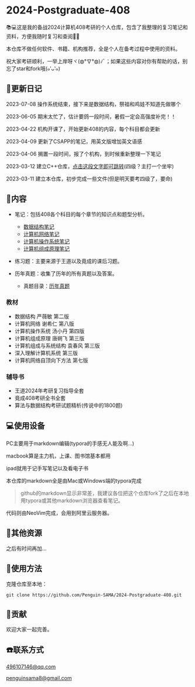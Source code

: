 # 2024-Postgraduate-408
📚💻这是我的备战2024计算机408考研的个人仓库，包含了我整理的复习笔记和资料，方便我随时复习和查阅📝💯

本仓库不做任何软件、书籍、机构推荐，全是个人在备考过程中使用的资料。

祝大家考研顺利，一举上岸呀ヾ(◍°∇°◍)ﾉﾞ；如果这些内容对你有帮助的话，别忘了star和fork哦(๑′ᴗ‵๑)

## 📅更新日记

2023-07-08 操作系统结束，接下来是数据结构，祭祖和鸡娃不知道先做哪个

2023-06-05 期末太忙了，估计要鸽一段时间，暑假一定会高强度补完！！

2023-04-22 机构开课了，开始更新408的内容，每个科目都会更新

2023-04-09 更新了CSAPP的笔记，用英文版增加英文语感

2023-04-06 搁置一段时间，报了个机构，到时候重新整理一下笔记

2023-03-12 建立C++仓库，[点击这段文字即可跳转](https://github.com/Penguin-SAMA/MyCppJourney/tree/main)(四级？主打一个坐牢)

2023-03-11 建立本仓库，初步完成一些文件(但是明天要考四级了，要命)

## 📝内容

- 笔记：包括408各个科目的每个章节的知识点和题型分析。
  - [数据结构笔记](https://github.com/Penguin-SAMA/2024-Postgraduate-408/tree/main/DataStructure)
  - [计算机网络笔记](https://github.com/Penguin-SAMA/2024-Postgraduate-408/tree/main/NetWork)
  - [计算机操作系统笔记](https://github.com/Penguin-SAMA/2024-Postgraduate-408/tree/main/OperatingSystem)
  - [计算机组成原理笔记](https://github.com/Penguin-SAMA/2024-Postgraduate-408/tree/main/Organization)

- 练习题：主要来源于王道以及竟成的课后习题。
- 历年真题：收集了历年的所有真题以及答案。
  - 真题目录：[历年真题](https://github.com/Penguin-SAMA/2024-Postgraduate-408/tree/main/exam)


### 教材

- 数据结构 严薇敏 第二版
- 计算机网络 谢希仁 第八版
- 计算机操作系统 汤小丹 第四版
- 计算机组成原理 唐朔飞 第三版
- 计算机组成与系统结构 袁春风 第三版
- 深入理解计算机系统 第三版
- 计算机网络自顶向下方法 第七版

### 辅导书

- 王道2024年考研复习指导全套
- 竟成408考研全书全套
- 算法与数据结构考研试题精析(传说中的1800题)

## 💻使用设备

PC主要用于markdown编辑(typora的手感无人能及啊…)

macbook算是主力机，上课、图书馆基本都用

ipad就用于记手写笔记以及看电子书

本仓库的markdown全是由Mac或Windows端的typora完成

>   github的markdown显示非常差，我建议各位把这个仓库fork了之后在本地用typora或其他markdown浏览器查看笔记。

代码则由NeoVim完成，会用到阿里云服务器。

## 📌其他资源

之后有时间再加…

## 📎使用方法

克隆仓库至本地：

```shell
git clone https://github.com/Penguin-SAMA/2024-Postgraduate-408.git
```

## 🎯贡献

欢迎大家一起完善。

## ☎️联系方式

496107146@qq.com

penguinsama8@gmail.com

